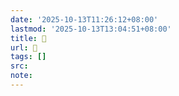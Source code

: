 ```yaml
---
date: '2025-10-13T11:26:12+08:00'
lastmod: '2025-10-13T13:04:51+08:00'
title: 󰎔
url: 󰎔
tags: []
src:
note:
---
```

